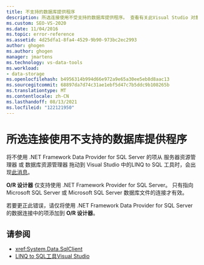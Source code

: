 ```yaml
---
title: 不支持的数据库提供程序
description: 所选连接使用不受支持的数据库提供程序。 查看有关此Visual Studio 对象关系设计器 (O/R 设计器) 消息。
ms.custom: SEO-VS-2020
ms.date: 11/04/2016
ms.topic: error-reference
ms.assetid: 4d25dfa1-8fa4-4529-9b90-973bc2ec2993
author: ghogen
ms.author: ghogen
manager: jmartens
ms.technology: vs-data-tools
ms.workload:
- data-storage
ms.openlocfilehash: b4956314b994d66e972a9e65a30ee5eb8d8aac13
ms.sourcegitcommit: 68897da7d74c31ae1ebf5d47c7b5ddc9b108265b
ms.translationtype: MT
ms.contentlocale: zh-CN
ms.lasthandoff: 08/13/2021
ms.locfileid: "122121950"
---
```

# <a name="the-selected-connection-uses-an-unsupported-database-provider"></a>所选连接使用不支持的数据库提供程序

将不使用 .NET Framework Data Provider for SQL Server 的项从 服务器资源管理器 或 数据库资源管理器 拖动到 Visual Studio 中的LINQ to SQL 工具时，会出现[此消息](../data-tools/linq-to-sql-tools-in-visual-studio2.md)。

**O/R 设计器** 仅支持使用 .NET Framework Provider for SQL Server。 只有指向 Microsoft SQL Server 或 Microsoft SQL Server 数据库文件的连接才有效。

若要更正此错误，请仅将使用 .NET Framework Data Provider for SQL Server的数据连接中的项添加到 **O/R 设计器**。

## <a name="see-also"></a>请参阅

- <xref:System.Data.SqlClient>
- [LINQ to SQL工具Visual Studio](../data-tools/linq-to-sql-tools-in-visual-studio2.md)
